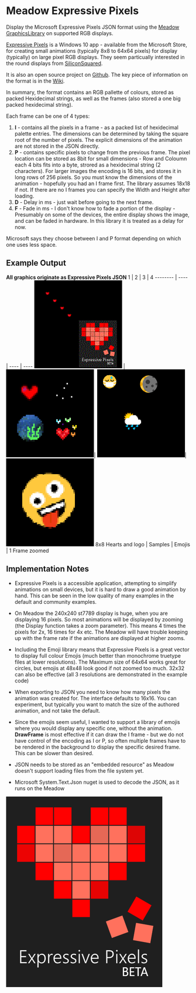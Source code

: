 # Meadow Expressive Pixels

Display the Microsoft Expressive Pixels JSON format using the [Meadow](https://store.wildernesslabs.co/collections/frontpage/products/meadow-f7) [GraphicsLibrary](https://github.com/WildernessLabs/Meadow.Foundation/tree/master/Source/Meadow.Foundation.Libraries_and_Frameworks/Displays.GraphicsLibrary) on supported RGB displays.

[Expressive Pixels](http://aka.ms/expressivepixels) is a Windows 10 app - available from the Microsoft Store, for creating small animations (typically 8x8 to 64x64 pixels) for display (typically) on large pixel RGB displays. They seem particually interested in the round displays from [SiliconSquared](https://siliconsquared.com/sparkletallinone/).

It is also an open source project on [Github](https://github.com/microsoft/ExpressivePixels). The key piece of information on the format is in the [Wiki](https://github.com/microsoft/ExpressivePixels/wiki/Animation-Format).

In summary, the format contains an RGB pallette of colours, stored as packed Hexidecimal strings, as well as the frames (also stored a one big packed hexidecimal string). 

Each frame can be one of 4 types:
1. **I** - contains all the pixels in a frame - as a packed list of hexidecimal palette entries. The dimensions can be determined by taking the square root of the number of pixels. The explicit dimensions of the animation are not stored in the JSON directly.
2. **P** - contains specific pixels to change from the previous frame. The pixel location can be stored as 8bit for small dimensions - Row and Coloumn each 4 bits fits into a byte, strored as a hexidecimal string (2 characters). For larger images the encoding is 16 bits, and stores it in long rows of 256 pixels. So you must know the dimensions of the animation - hopefully you had an I frame first. The library assumes 18x18 if not. If there are no I frames you can specify the Width and Height after loading.
3. **D** - Delay in ms - just wait before going to the next frame.
4. **F** - Fade in ms - I don't know how to fade a portion of the display - Presumably on some of the devices, the entire display shows the image, and can be faded in hardware. In this library it is treated as a delay for now.

Microsoft says they choose between I and P format depending on which one uses less space.

## Example Output
**All graphics originate as Expressive Pixels JSON**
1 | 2 | 3 | 4
-------- | ---- | ---- | ---- 
![1](/ScreenShots/EP1.png) | ![2](/ScreenShots/EP2.png)| ![3](/ScreenShots/EP3.png)| ![4](/ScreenShots/EP4.png)
8x8 Hearts and logo | Samples | Emojis | 1 Frame zoomed

## Implementation Notes

* Expressive Pixels is a accessible application, attempting to simplify animations on small devices, but it is hard to draw a good animation by hand. This can be seen in the low quality of many examples in the default and community examples. 

* On Meadow the 240x240 st7789 display is huge, when you are displaying 16 pixels. So most animations will be displayed by zooming (the Display function takes a zoom parameter). This means 4 times the pixels for 2x, 16 times for 4x etc. The Meadow will have trouble keeping up with the frame rate if the animations are displayed at higher zooms.

* Including the Emoji library means that Expressive Pixels is a great vector to display full colour Emojis (much better than monochrome truetype files at lower resolutions). The Maximum size of 64x64 works great for circles, but emojis at 48x48 look good if not zoomed too much. 32x32 can also be effective (all 3 resolutions are demonstrated in the example code)

* When exporting to JSON you need to know how many pixels the animation was created for. The interface defaults to 16x16. You can experiment, but typically you want to match the size of the authored animation, and not take the default.

* Since the emojis seem useful, I wanted to support a library of emojis where you would display any specific one, without the animation. **DrawFrame** is most effective if it can draw the I frame - but we do not have control of the encoding as I or P, so often multiple frames have to be rendered in the background to display the specific desired frame. This can be slower than desired.

* JSON needs to be stored as an "embedded resource" as Meadow doesn't support loading files from the file system yet.

* Microsoft System.Text.Json nuget is used to decode the JSON, as it runs on the Meadow  

![Expressive Pixels Logo](/ScreenShots/ExpressivePixelsSplash.png)
